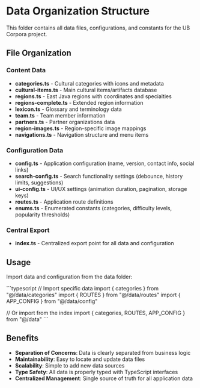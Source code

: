 # Data Organization Structure

This folder contains all data files, configurations, and constants for the UB Corpora project.

## File Organization

### Content Data
- **categories.ts** - Cultural categories with icons and metadata
- **cultural-items.ts** - Main cultural items/artifacts database
- **regions.ts** - East Java regions with coordinates and specialties
- **regions-complete.ts** - Extended region information
- **lexicon.ts** - Glossary and terminology data
- **team.ts** - Team member information
- **partners.ts** - Partner organizations data
- **region-images.ts** - Region-specific image mappings
- **navigations.ts** - Navigation structure and menu items

### Configuration Data
- **config.ts** - Application configuration (name, version, contact info, social links)
- **search-config.ts** - Search functionality settings (debounce, history limits, suggestions)
- **ui-config.ts** - UI/UX settings (animation duration, pagination, storage keys)
- **routes.ts** - Application route definitions
- **enums.ts** - Enumerated constants (categories, difficulty levels, popularity thresholds)

### Central Export
- **index.ts** - Centralized export point for all data and configuration

## Usage

Import data and configuration from the data folder:

\`\`\`typescript
// Import specific data
import { categories } from "@/data/categories"
import { ROUTES } from "@/data/routes"
import { APP_CONFIG } from "@/data/config"

// Or import from the index
import { categories, ROUTES, APP_CONFIG } from "@/data"
\`\`\`

## Benefits

- **Separation of Concerns**: Data is clearly separated from business logic
- **Maintainability**: Easy to locate and update data files
- **Scalability**: Simple to add new data sources
- **Type Safety**: All data is properly typed with TypeScript interfaces
- **Centralized Management**: Single source of truth for all application data
